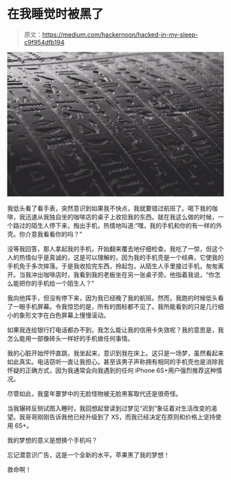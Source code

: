 # 在我睡觉时被黑了

> 原文：<https://medium.com/hackernoon/hacked-in-my-sleep-c9f954dfb194>

![](img/916b49210e25c6c87a013be879a6d917.png)

我低头看了看手表，突然意识到如果我不快点，我就要错过航班了。喝下我的咖啡，我迅速从我独自坐的咖啡店的桌子上收拾我的东西。就在我这么做的时候，一个路过的陌生人停下来，掏出手机，热情地叫道:“嘿，我的手机和你的有一样的外壳。你介意我看看你的吗？”

没等我回答，那人拿起我的手机，开始翻来覆去地仔细检查。我吃了一惊，但这个人的热情似乎是真诚的，这是可以理解的，因为我的手机壳是一个经典，它使我的手机免于多次摔落。于是我收拾完东西，拎起包，从陌生人手里接过手机，匆匆离开。当我冲出咖啡店时，我看到我的老板坐在另一张桌子旁。他指着我说，“你怎么能把你的手机给一个陌生人？”

我向他挥手，但没有停下来，因为我已经晚了我的航班。然而，我跑的时候低头看了一眼手机屏幕。令我惊恐的是，所有的图标都不见了。我所能看到的只是几行细小的象形文字在白色屏幕上慢慢滚动。

如果我连给银行打电话都办不到，我怎么能让我的信用卡失效呢？我的意思是，我怎么能用一部像砖头一样好的手机做任何事情。

我的心脏开始怦怦直跳，我坐起来，意识到我在床上。这只是一场梦，虽然看起来如此真实。电话窃听一直让我担心。甚至该男子声称拥有相同的手机壳也是消除我怀疑的正确方式，因为我通常会向我遇到的任何 iPhone 6S+用户强烈推荐这种情况。

尽管如此，我童年噩梦中的无脸怪物被无脸黑客取代还是很奇怪。

当我辗转反侧试图入睡时，我回想起曾读到过梦见“迟到”象征着对生活改变的渴望。我哥哥刚刚告诉我他已经升级到了 XS，而我已经决定在原则和价格上坚持使用 6S+。

我的梦想的意义是想换个手机吗？

忘记潜意识广告，这是一个全新的水平。苹果黑了我的梦想！

救命啊！
